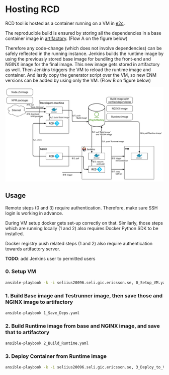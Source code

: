 # Hosting RCD

RCD tool is hosted as a container running on a VM in [e2c](https://estart.internal.ericsson.com/).

The reproducible build is ensured by storing all the dependencies in a base container image in [artifactory](https://<insert-artifactory-repo-url-here>). (Flow A on the figure below)

Therefore any code-change (which does not involve dependencies) can be safely reflected in the running instance. Jenkins builds the runtime image by using the previously stored base image for bundling the front-end and NGINX image for the final image. This new image gets stored in artifactory as well. Then Jenkins triggers the VM to reload the runtime image and container. And lastly copy the generator script over the VM, so new ENM versions can be added by using only the VM. (Flow B on figure below)

![build.png](./docs/build.png)

## Usage

Remote steps (0 and 3) require authentication. Therefore, make sure SSH login is working in advance.

During VM setup docker gets set-up correctly on that.
Similarly, those steps which are running locally (1 and 2) also requires Docker Python SDK to be installed.

Docker registry push related steps (1 and 2) also require authentication towards artifactory server.

**TODO**: add Jenkins user to permitted users


### 0. Setup VM
```bash
ansible-playbook -k -i seliius20096.seli.gic.ericsson.se, 0_Setup_VM.yaml
```

### 1. Build Base image and Testrunner image, then save those and NGINX image to artifactory
```bash
ansible-playbook 1_Save_Deps.yaml
```

### 2. Build Runtime image from base and NGINX image, and save that to artifactory
```bash
ansible-playbook 2_Build_Runtime.yaml
```

### 3. Deploy Container from Runtime image
```bash
ansible-playbook -k -i seliius20096.seli.gic.ericsson.se, 3_Deploy_to_VM.yaml
```
